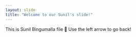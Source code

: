 ```yaml
---
layout: slide
title: "Welcome to our Sunil's slide!"
---
```

This is Sunil Bingumalla file :tada:
Use the left arrow to go back!
